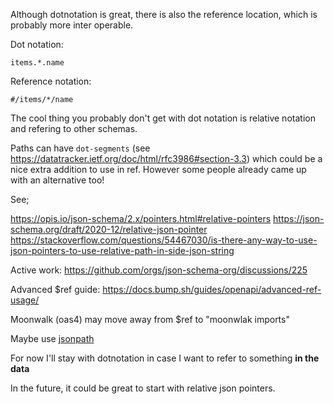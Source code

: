 Although dotnotation is great, there is also the reference location, which is probably more inter operable.

Dot notation:

`items.*.name`

Reference notation:

`#/items/*/name`

The cool thing you probably don't get with dot notation is relative notation and refering to other schemas.

Paths can have `dot-segments` (see https://datatracker.ietf.org/doc/html/rfc3986#section-3.3) which could be a nice extra addition to use in ref. However some people already came up with an alternative too!

See;

https://opis.io/json-schema/2.x/pointers.html#relative-pointers
https://json-schema.org/draft/2020-12/relative-json-pointer
https://stackoverflow.com/questions/54467030/is-there-any-way-to-use-json-pointers-to-use-relative-path-in-side-json-string

Active work:
https://github.com/orgs/json-schema-org/discussions/225

Advanced $ref guide: https://docs.bump.sh/guides/openapi/advanced-ref-usage/

Moonwalk (oas4) may move away from $ref to "moonwlak imports"

Maybe use [jsonpath](https://bump.sh/blog/how-to-use-json-path)

For now I'll stay with dotnotation in case I want to refer to something **in the data**

In the future, it could be great to start with relative json pointers.
